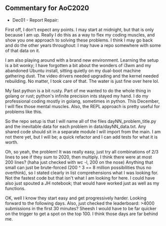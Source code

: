 Commentary for AoC2020
----------------------

* Dec01 - Report Repair:

First off, I don't expect any points. I may start at midnight, but that is only because I am up. Really I do this as a way to flex my coding muscles, and show you one approach to solving these problems. I think I may go back and do the other years throughout: I may have a repo somewhere with some of that data on it.

I am also playing around with a brand new environment. Learning the setup is a bit wonky; I have forgotten a bit about the wonders of i3wm and my abandoned Ubuntu install, sitting quietly on my dual-boot machine gathering dust. The video drivers needed upgrading and the kernel needed rebuilding. No matter, I took care of that. The water is just fine over here lol. 

My fast python is a bit rusty. Part of me wanted to do the whole thing in golang or rust; python's infinite precision ints stayed my hand. I do my professional coding mostly in golang, sometimes in python. This December, I will flex those mental muscles. Also, the REPL approach is pretty useful for problems like this.

So the repo setup is that I will name all of the files dayNN_problem_title.py and the inevitable data for each problem in data/dayNN_data.txt. Any shared code should sit in a separate module I will import from the main. I am not there yet, but I will be; a quick refactor and I can add tests for what it is worth. 

Oh, so yeah, the problem! It was really easy, just try all combinations of 2/3 lines to see if they sum to 2020, then multiply. I think there were at most 200 lines? (haha just checked with wc -l, 200 on the nose) Anything that small can just be brute-forced (200 ^ 3 == 8 million possibilities thus no overthink), so I stated clearly in list comprehensions what I was looking for. Not the fastest code but that isn't what I am looking for here. I could have also just spouted a JH notebook; that would have worked just as well as my functions. 

OK, well I know they start easy and get progressively harder. Looking forward to the following days. Also, just checked the leaderboard: >4000 submissions in the first 30 minutes? Sheesh I would have to be far quicker on the trigger to get a spot on the top 100. I think those days are far behind me.
